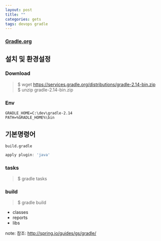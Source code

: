 ```yaml
---
layout: post
title: ""
categories: gets
tags: devops gradle 
---
```


### [Gradle.org](gradel.org)

설치 및 환경설정 
---------------

### Download

>$ wget https://services.gradle.org/distributions/gradle-2.14-bin.zip  
>$ unzip gradle-2.14-bin.zip 

### Env

```
GRADLE_HOME=C:\dev\gradle-2.14
PATH=%GRADLE_HOME%\bin
```


기본명령어 
---------

`build.gradle`
```gradle
apply plugin: 'java'
```

### tasks
>$ gradle tasks   

   
### build
>$ gradle build   

  * classes
  * reports
  * libs

note: 참조: http://spring.io/guides/gs/gradle/


